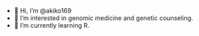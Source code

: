 - 👋 Hi, I’m @akiko169
- 👀 I’m interested in genomic medicine and genetic counseling.
- 🌱 I’m currently learning R.


<!---
akiko169/akiko169 is a ✨ special ✨ repository because its `README.md` (this file) appears on your GitHub profile.
You can click the Preview link to take a look at your changes.
--->
